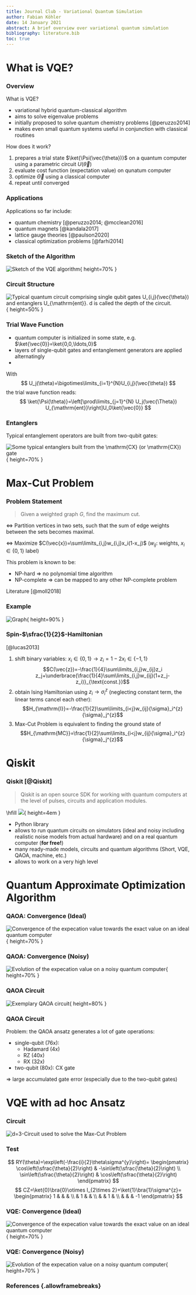 ```yaml
---
title: Journal Club - Variational Quantum Simulation
author: Fabian Köhler
date: 14 January 2021
abstract: A brief overview over variational quantum simulation
bibliography: literature.bib
toc: true
---
```


# What is VQE?

### Overview

What is VQE?

* variational hybrid quantum-classical algorithm
* aims to solve eigenvalue problems
* initially proposed to solve quantum chemistry problems [@peruzzo2014]
* makes even small quantum systems useful in conjunction with classical routines

How does it work?

1. prepares a trial state $\ket{\Psi(\vec{\theta})}$ on a quantum computer using a parametric circuit $U(\vec{\theta})$
2. evaluate cost function (expectation value) on qunatum computer
3. optimize $\vec{\Theta}$ using a classical computer
4. repeat until converged

### Applications

Applications so far include:

* quantum chemistry [@peruzzo2014; @mcclean2016]
* quantum magnets [@kandala2017]
* lattice gauge theories [@paulson2020]
* classical optimization problems [@farhi2014]

### Sketch of the Algorithm

![Sketch of the VQE algorithm](sketch.svg){ height=70% }

### Circuit Structure

![Typical quantum circuit comprising single qubit gates $U_{i,j}(\vec{\theta})$ and entanglers $U_{\mathrm{ent}}$. $d$ is called the depth of the circuit.](structure.svg){ height=50% }

### Trial Wave Function

* quantum computer is initialized in some state, e.g. $\ket{\vec{0}}=\ket{0,0,\ldots,0}$
* layers of single-qubit gates and entanglement generators are applied alternatingly
*

With
$$
  U_j(\theta)=\bigotimes\limits_{i=1}^{N}U_{i,j}(\vec{\theta})
$$
the trial wave function reads:
$$
  \ket{\Psi(\theta)}=\left[\prod\limits_{j=1}^{N} U_j(\vec{\Theta}) U_{\mathrm{ent}}\right]U_0\ket{\vec{0}}
$$

### Entanglers

Typical entanglement operators are built from two-qubit gates:

![Some typical entanglers built from the $\mathrm{CX}$ (or $\mathrm{CX}$) gate](entanglers.svg){ height=70% }

# Max-Cut Problem

### Problem Statement

> Given a weighted graph $G$, find the maximum cut.

$\Leftrightarrow$ Partition vertices in two sets, such that the sum of edge
weights between the sets becomes maximal.

$\Leftrightarrow$ Maximize $C(\vec{x})=\sum\limits_{i,j}w_{i,j}x_i(1-x_j)$
($w_{i j}$: weights, $x_i\in\lbrace 0,1\rbrace$ label)

This problem is known to be:

* NP-hard $\Rightarrow$ no polynomial time algorithm
* NP-complete $\Rightarrow$ can be mapped to any other NP-complete problem

Literature [@moll2018]

### Example

![Graph](max_cut_visualization.svg){ height=90% }

### Spin-$\sfrac{1}{2}$-Hamiltonian

[@lucas2013]

1. shift binary variables: $x_i\in\lbrace 0,1\rbrace \to z_i=1-2x_i\in\lbrace -1,1\rbrace$
   $$C(\vec{z})=-\frac{1}{4}\sum\limits_{i,j}w_{ij}z_i z_j+\underbrace{\frac{1}{4}\sum\limits_{i,j}w_{ij}(1+z_j-z_i)}_{\text{const.}}$$
2. obtain Ising Hamiltonian using $z_i\to {\sigma}_i^{z}$ (neglecting constant term, the linear terms cancel each other):
   $$H_{\mathrm{I}}=-\frac{1}{2}\sum\limits_{i<j}w_{ij}{\sigma}_i^{z}{\sigma}_j^{z}$$
3. Max-Cut Problem is equivalent to finding the ground state of
   $$H_{\mathrm{MC}}=\frac{1}{2}\sum\limits_{i<j}w_{ij}{\sigma}_i^{z}{\sigma}_j^{z}$$

# Qiskit

### Qiskit [@Qiskit]

> Qiskit is an open source SDK for working with quantum computers at the level of pulses, circuits and application modules.

\hfill ![](qiskit.svg){ height=4em }


* Python library
* allows to run quantum circuits on simulators (ideal and noisy including realistic noise models from actual hardware) and on a real quantum computer (**for free!**)
* many ready-made models, circuits and quantum algorithms (Short, VQE, QAOA, machine, etc.)
* allows to work on a very high level

# Quantum Approximate Optimization Algorithm

### QAOA: Convergence (Ideal)

![Convergence of the expecation value towards the exact value on an ideal quantum computer](convergence_max_cut_qaoa_ideal.svg){ height=70% }

### QAOA: Convergence (Noisy)

![Evolution of the expecation value on a noisy quantum computer](convergence_max_cut_qaoa_noisy.svg){ height=70% }

### QAOA Circuit

![Exemplary QAOA circuit](circuit_qaoa.svg){ height=80% }

### QAOA Circuit

Problem: the QAOA ansatz generates a lot of gate operations:

* single-qubit (76x):
  * Hadamard (4x)
  * RZ (40x)
  * RX (32x)
* two-qubit (80x): CX gate

$\Rightarrow$ large accumulated gate error
(especially due to the two-qubit gates)

# VQE with ad hoc Ansatz

### Circuit

![$d=3$-Circuit used to solve the Max-Cut Problem](circuit.svg)

### Test

$$
RY(\theta)=\exp\left(-\frac{i}{2}\theta\sigma^{y}\right)=
  \begin{pmatrix}
    \cos\left(\sfrac{\theta}{2}\right) & -\sin\left(\sfrac{\theta}{2}\right) \\
    \sin\left(\sfrac{\theta}{2}\right) & \cos\left(\sfrac{\theta}{2}\right)
  \end{pmatrix}
$$
$$
CZ=\ket{0}\bra{0}\otimes I_{2\times 2}+\ket{1}\bra{1}\sigma^{z}=
  \begin{pmatrix}
    1 &   &   &    \\
      & 1 &   &    \\
      &   & 1 &    \\
      &   &   & -1
  \end{pmatrix}
$$


### VQE: Convergence (Ideal)

![Convergence of the expecation value towards the exact value on an ideal quantum computer](convergence_max_cut_vqe_ideal.svg){ height=70% }

### VQE: Convergence (Noisy)

![Evolution of the expecation value on a noisy quantum computer](convergence_max_cut_vqe_noisy.svg){ height=70% }

### References {.allowframebreaks}
